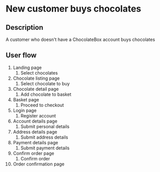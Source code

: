 # New customer buys chocolates

## Description
A customer who doesn't have a ChocolateBox account buys chocolates

## User flow
1. Landing page
   1. Select chocolates
2. Chocolate listing page
   1. Select chocolate to buy
3. Chocolate detail page
   1. Add chocolate to basket
4. Basket page
   1. Proceed to checkout
5. Login page
    1. Register account
6. Account details page
   1. Submit personal details
7. Address details page
   1. Submit address details
8. Payment details page
   1. Submit payment details
9. Confirm order page
   1. Confirm order
10. Order confirmation page